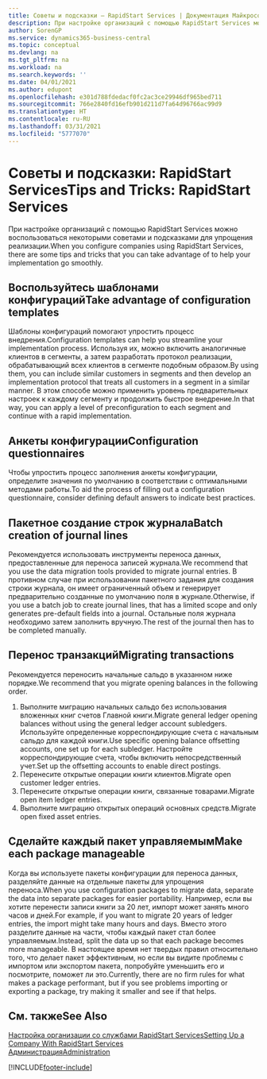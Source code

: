 ```yaml
---
title: Советы и подсказки — RapidStart Services | Документация Майкрософт
description: При настройке организаций с помощью RapidStart Services можно воспользоваться некоторыми советами и подсказками для упрощения реализации.
author: SorenGP
ms.service: dynamics365-business-central
ms.topic: conceptual
ms.devlang: na
ms.tgt_pltfrm: na
ms.workload: na
ms.search.keywords: ''
ms.date: 04/01/2021
ms.author: edupont
ms.openlocfilehash: e301d788fdedacf0fc2ac3ce29946df965bed711
ms.sourcegitcommit: 766e2840fd16efb901d211d7fa64d96766ac99d9
ms.translationtype: HT
ms.contentlocale: ru-RU
ms.lasthandoff: 03/31/2021
ms.locfileid: "5777070"
---
```

# <a name="tips-and-tricks-rapidstart-services"></a><span data-ttu-id="98e66-103">Советы и подсказки: RapidStart Services</span><span class="sxs-lookup"><span data-stu-id="98e66-103">Tips and Tricks: RapidStart Services</span></span>

<span data-ttu-id="98e66-104">При настройке организаций с помощью RapidStart Services можно воспользоваться некоторыми советами и подсказками для упрощения реализации.</span><span class="sxs-lookup"><span data-stu-id="98e66-104">When you configure companies using RapidStart Services, there are some tips and tricks that you can take advantage of to help your implementation go smoothly.</span></span>  

## <a name="take-advantage-of-configuration-templates"></a><span data-ttu-id="98e66-105">Воспользуйтесь шаблонами конфигураций</span><span class="sxs-lookup"><span data-stu-id="98e66-105">Take advantage of configuration templates</span></span>

<span data-ttu-id="98e66-106">Шаблоны конфигураций помогают упростить процесс внедрения.</span><span class="sxs-lookup"><span data-stu-id="98e66-106">Configuration templates can help you streamline your implementation process.</span></span> <span data-ttu-id="98e66-107">Используя их, можно включить аналогичные клиентов в сегменты, а затем разработать протокол реализации, обрабатывающий всех клиентов в сегменте подобным образом.</span><span class="sxs-lookup"><span data-stu-id="98e66-107">By using them, you can include similar customers in segments and then develop an implementation protocol that treats all customers in a segment in a similar manner.</span></span> <span data-ttu-id="98e66-108">В этом способе можно применить уровень предварительных настроек к каждому сегменту и продолжить быстрое внедрение.</span><span class="sxs-lookup"><span data-stu-id="98e66-108">In that way, you can apply a level of preconfiguration to each segment and continue with a rapid implementation.</span></span>  

## <a name="configuration-questionnaires"></a><span data-ttu-id="98e66-109">Анкеты конфигурации</span><span class="sxs-lookup"><span data-stu-id="98e66-109">Configuration questionnaires</span></span>

<span data-ttu-id="98e66-110">Чтобы упростить процесс заполнения анкеты конфигурации, определите значения по умолчанию в соответствии с оптимальными методами работы.</span><span class="sxs-lookup"><span data-stu-id="98e66-110">To aid the process of filling out a configuration questionnaire, consider defining default answers to indicate best practices.</span></span>  

## <a name="batch-creation-of-journal-lines"></a><span data-ttu-id="98e66-111">Пакетное создание строк журнала</span><span class="sxs-lookup"><span data-stu-id="98e66-111">Batch creation of journal lines</span></span>

<span data-ttu-id="98e66-112">Рекомендуется использовать инструменты переноса данных, предоставленные для переноса записей журнала.</span><span class="sxs-lookup"><span data-stu-id="98e66-112">We recommend that you use the data migration tools provided to migrate journal entries.</span></span> <span data-ttu-id="98e66-113">В противном случае при использовании пакетного задания для создания строки журнала, он имеет ограниченный объем и генерирует предварительно созданные по умолчанию поля в журнале.</span><span class="sxs-lookup"><span data-stu-id="98e66-113">Otherwise, if you use a batch job to create journal lines, that has a limited scope and only generates pre-default fields into a journal.</span></span> <span data-ttu-id="98e66-114">Остальные поля журнала необходимо затем заполнить вручную.</span><span class="sxs-lookup"><span data-stu-id="98e66-114">The rest of the journal then has to be completed manually.</span></span>  

## <a name="migrating-transactions"></a><span data-ttu-id="98e66-115">Перенос транзакций</span><span class="sxs-lookup"><span data-stu-id="98e66-115">Migrating transactions</span></span>

<span data-ttu-id="98e66-116">Рекомендуется переносить начальные сальдо в указанном ниже порядке.</span><span class="sxs-lookup"><span data-stu-id="98e66-116">We recommend that you migrate opening balances in the following order.</span></span> <!--Be aware that you cannot insert ledger entries directly. Instead you must use journals to post the journal lines-->

1. <span data-ttu-id="98e66-117">Выполните миграцию начальных сальдо без использования вложенных книг счетов Главной книги.</span><span class="sxs-lookup"><span data-stu-id="98e66-117">Migrate general ledger opening balances without using the general ledger account subledgers.</span></span> <span data-ttu-id="98e66-118">Используйте определенные корреспондирующие счета с начальным сальдо для каждой книги.</span><span class="sxs-lookup"><span data-stu-id="98e66-118">Use specific opening balance offsetting accounts, one set up for each subledger.</span></span> <span data-ttu-id="98e66-119">Настройте корреспондирующие счета, чтобы включить непосредственный учет.</span><span class="sxs-lookup"><span data-stu-id="98e66-119">Set up the offsetting accounts to enable direct postings.</span></span>  
2. <span data-ttu-id="98e66-120">Перенесите открытые операции книги клиентов.</span><span class="sxs-lookup"><span data-stu-id="98e66-120">Migrate open customer ledger entries.</span></span>  <!--work on these-->
3. <span data-ttu-id="98e66-121">Перенесите открытые операции книги, связанные товарами.</span><span class="sxs-lookup"><span data-stu-id="98e66-121">Migrate open item ledger entries.</span></span>  
4. <span data-ttu-id="98e66-122">Выполните миграцию открытых операций основных средств.</span><span class="sxs-lookup"><span data-stu-id="98e66-122">Migrate open fixed asset entries.</span></span>  

## <a name="make-each-package-manageable"></a><span data-ttu-id="98e66-123">Сделайте каждый пакет управляемым</span><span class="sxs-lookup"><span data-stu-id="98e66-123">Make each package manageable</span></span>

<span data-ttu-id="98e66-124">Когда вы используете пакеты конфигурации для переноса данных, разделяйте данные на отдельные пакеты для упрощения переноса.</span><span class="sxs-lookup"><span data-stu-id="98e66-124">When you use configuration packages to migrate data, separate the data into separate packages for easier portability.</span></span> <span data-ttu-id="98e66-125">Например, если вы хотите перенести записи книги за 20 лет, импорт может занять много часов и дней.</span><span class="sxs-lookup"><span data-stu-id="98e66-125">For example, if you want to migrate 20 years of ledger entries, the import might take many hours and days.</span></span> <span data-ttu-id="98e66-126">Вместо этого разделите данные на части, чтобы каждый пакет стал более управляемым.</span><span class="sxs-lookup"><span data-stu-id="98e66-126">Instead, split the data up so that each package becomes more manageable.</span></span> <span data-ttu-id="98e66-127">В настоящее время нет твердых правил относительно того, что делает пакет эффективным, но если вы видите проблемы с импортом или экспортом пакета, попробуйте уменьшить его и посмотрите, поможет ли это.</span><span class="sxs-lookup"><span data-stu-id="98e66-127">Currently, there are no firm rules for what makes a package performant, but if you see problems importing or exporting a package, try making it smaller and see if that helps.</span></span>  

## <a name="see-also"></a><span data-ttu-id="98e66-128">См. также</span><span class="sxs-lookup"><span data-stu-id="98e66-128">See Also</span></span>

[<span data-ttu-id="98e66-129">Настройка организации со службами RapidStart Services</span><span class="sxs-lookup"><span data-stu-id="98e66-129">Setting Up a Company With RapidStart Services</span></span>](admin-set-up-a-company-with-rapidstart.md)  
[<span data-ttu-id="98e66-130">Администрация</span><span class="sxs-lookup"><span data-stu-id="98e66-130">Administration</span></span>](admin-setup-and-administration.md)  


[!INCLUDE[footer-include](includes/footer-banner.md)]